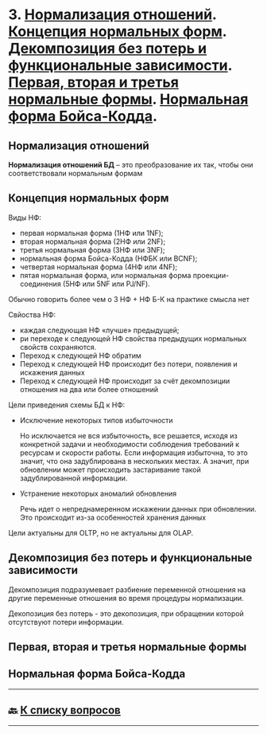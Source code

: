 # 3. [Нормализация отношений](#нормализация-отношений). [Концепция нормальных форм](). [Декомпозиция без потерь и функциональные зависимости](). [Первая, вторая и третья нормальные формы](). [Нормальная форма Бойса-Кодда]().

## Нормализация отношений

**Нормализация отношений БД** – это преобразование их так, чтобы они соответствовали нормальным формам

## Концепция нормальных форм

Виды НФ:

- первая нормальная форма (1НФ или 1NF);
- вторая нормальная форма (2НФ или 2NF);
- третья нормальная форма (3НФ или 3NF);
- нормальная форма Бойса-Кодда (НФБК или BCNF);
- четвертая нормальная форма (4НФ или 4NF);
- пятая нормальная форма, или нормальная форма проекции-соединения (5НФ или 5NF или PJ/NF).

Обычно говорить более чем о 3 НФ + НФ Б-К на практике смысла нет

Свйоства НФ:

- каждая следующая НФ «лучше» предыдущей;
- ри переходе к следующей НФ свойства предыдущих нормальных свойств сохраняются.
- Переход к следующей НФ обратим
- Переход к следующей НФ происходит без потери, появления  и искажения данных
- Переход к следующей НФ происходит за счёт декомпозиции отношения на два или более отношений

Цели приведения схемы БД к НФ:

- Исключение некоторых типов избыточности

  Но исключается не вся избыточность, все решается, исходя из конкретной задачи и необходимости соблюдения требований к ресурсам и скорости работы. Если информация избыточна, то это значит, что она задублирована в нескольких местах. А значит, при обновлении может происходить застаривание такой задублированной информации.

- Устранение некоторых аномалий обновления

  Речь идет о непреднамеренном искажении данных при обновлении. Это происходит из-за особенностей хранения данных

Цели актуальны для OLTP, но не актуальны для OLAP.

## Декомпозиция без потерь и функциональные зависимости

Декомпозиция подразумевает разбиение переменной отношения на другие переменные отношения во время процедуры нормализации.

Декопозиция без потерь - это декопозиция, при обращении которой отсутствуют потери информации.
## Первая, вторая и третья нормальные формы

## Нормальная форма Бойса-Кодда

---

## :back: [**К списку вопросов**](../README.md)

---
